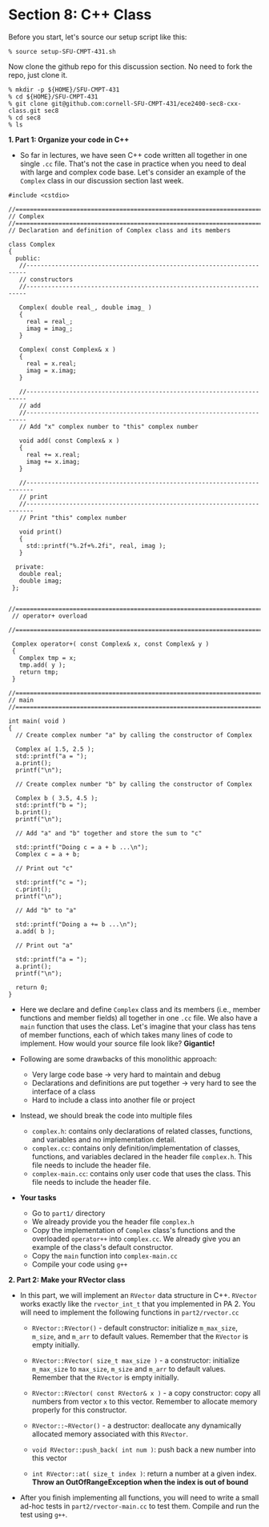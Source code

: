 Section 8: C++ Class
====================

Before you start, let's source our setup script like this:

```
% source setup-SFU-CMPT-431.sh
```

Now clone the github repo for this discussion section. No need to fork the
repo, just clone it.

```
% mkdir -p ${HOME}/SFU-CMPT-431
% cd ${HOME}/SFU-CMPT-431
% git clone git@github.com:cornell-SFU-CMPT-431/ece2400-sec8-cxx-class.git sec8
% cd sec8
% ls
```

**1. Part 1: Organize your code in C++**

- So far in lectures, we have seen C++ code written all together in one
  single `.cc` file. That's not the case in practice when you need to deal
  with large and complex code base. Let's consider an example of the
  `Complex` class in our discussion section last week.

```
#include <cstdio>

//========================================================================
// Complex
//========================================================================
// Declaration and definition of Complex class and its members

class Complex
{
  public:
   //----------------------------------------------------------------------
   // constructors
   //----------------------------------------------------------------------

   Complex( double real_, double imag_ )
   {
     real = real_;
     imag = imag_;
   }

   Complex( const Complex& x )
   {
     real = x.real;
     imag = x.imag;
   }

   //----------------------------------------------------------------------
   // add
   //----------------------------------------------------------------------
   // Add "x" complex number to "this" complex number

   void add( const Complex& x )
   {
     real += x.real;
     imag += x.imag;
   }

   //------------------------------------------------------------------------
   // print
   //------------------------------------------------------------------------
   // Print "this" complex number

   void print()
   {
     std::printf("%.2f+%.2fi", real, imag );
   }

  private:
   double real;
   double imag;
 };

 //========================================================================
 // operator+ overload
 //========================================================================

 Complex operator+( const Complex& x, const Complex& y )
 {
   Complex tmp = x;
   tmp.add( y );
   return tmp;
 }

//========================================================================
// main
//========================================================================

int main( void )
{
  // Create complex number "a" by calling the constructor of Complex

  Complex a( 1.5, 2.5 );
  std::printf("a = ");
  a.print();
  printf("\n");

  // Create complex number "b" by calling the constructor of Complex

  Complex b ( 3.5, 4.5 );
  std::printf("b = ");
  b.print();
  printf("\n");

  // Add "a" and "b" together and store the sum to "c"

  std::printf("Doing c = a + b ...\n");
  Complex c = a + b;

  // Print out "c"

  std::printf("c = ");
  c.print();
  printf("\n");

  // Add "b" to "a"

  std::printf("Doing a += b ...\n");
  a.add( b );

  // Print out "a"

  std::printf("a = ");
  a.print();
  printf("\n");

  return 0;
}
```

- Here we declare and define `Complex` class and its members (i.e., member
  functions and member fields) all together in one `.cc` file. We also have
  a `main` function that uses the class. Let's imagine that your class has
  tens of member functions, each of which takes many lines of code to
  implement. How would your source file look like? **Gigantic!**

- Following are some drawbacks of this monolithic approach:
  + Very large code base -> very hard to maintain and debug
  + Declarations and definitions are put together -> very hard to see the
  interface of a class
  + Hard to include a class into another file or project

- Instead, we should break the code into multiple files
  + `complex.h`: contains only declarations of related classes, functions,
  and variables and no implementation detail.
  + `complex.cc`: contains only definition/implementation of classes,
  functions, and variables declared in the header file `complex.h`. This
  file needs to include the header file.
  + `complex-main.cc`: contains only user code that uses the class. This
  file needs to include the header file.

- **Your tasks**
  + Go to `part1/` directory
  + We already provide you the header file `complex.h`
  + Copy the implementation of `Complex` class's functions and the
  overloaded `operator++` into `complex.cc`. We already give you an example
  of the class's default constructor.
  + Copy the `main` function into `complex-main.cc`
  + Compile your code using `g++`

**2. Part 2: Make your RVector class**

- In this part, we will implement an `RVector` data structure in C++.
  `RVector` works exactly like the `rvector_int_t` that you implemented in
  PA 2. You will need to implement the following functions in
  `part2/rvector.cc`

  + `RVector::RVector()` - default constructor: initialize `m_max_size`,
  `m_size`, and `m_arr` to default values. Remember that the `RVector` is
  empty initially.

  + `RVector::RVector( size_t max_size )` - a constructor: initialize
  `m_max_size` to `max_size`, `m_size` and `m_arr` to default values.
  Remember that the `RVector` is empty initially.

  + `RVector::RVector( const RVector& x )` - a copy constructor: copy all
  numbers from vector `x` to this vector. Remember to allocate memory
  properly for this constructor.

  + `RVector::~RVector()` - a destructor: deallocate any dynamically
  allocated memory associated with this `RVector`.

  + `void RVector::push_back( int num )`: push back a new number into this
  vector

  + `int RVector::at( size_t index )`: return a number at a given index.
  **Throw an OutOfRangeException when the index is out of bound**

- After you finish implementing all functions, you will need to write a
  small ad-hoc tests in `part2/rvector-main.cc` to test them. Compile and
  run the test using `g++`.

